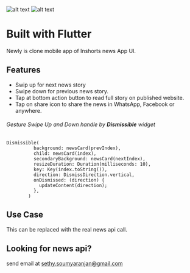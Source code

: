 ![alt text](https://github.com/soumyasethy/flutter-inshorts-clone-newsly/blob/master/iOS_newsly.gif)
![alt text](https://github.com/soumyasethy/flutter-inshorts-clone-newsly/blob/master/android_newsly.gif)

# Built with Flutter
Newly is clone mobile app of Inshorts news App UI. 

## Features
- Swip up for next news story
- Swipe down for previous news story.
- Tap at bottom action button to read full story on published website.
- Tap on share icon to share the news in WhatsApp, Facebook or anywhere.


###### Gesture Swipe Up and Down handle by **Dismissible** widget

```
Dismissible(
          background: newsCard(prevIndex),
          child: newsCard(index),
          secondaryBackground: newsCard(nextIndex),
          resizeDuration: Duration(milliseconds: 10),
          key: Key(index.toString()),
          direction: DismissDirection.vertical,
          onDismissed: (direction) {
            updateContent(direction);
          },
        )
```


## Use Case
This can be replaced with the real news api call.

## Looking for news api?
send email at sethy.soumyaranjan@gmail.com



